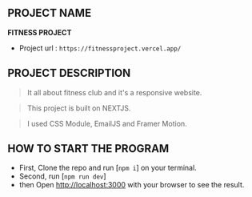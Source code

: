 ## PROJECT NAME
**FITNESS PROJECT**
* Project url : `https://fitnessproject.vercel.app/`

## PROJECT DESCRIPTION
> It all about fitness club and it's a responsive website.

> This project is built on NEXTJS.

> I used CSS Module, EmailJS and Framer Motion.

## HOW TO START THE PROGRAM
* First, Clone the repo and run [`npm i`] on your terminal.
* Second, run [`npm run dev`]
* then Open [http://localhost:3000](http://localhost:3000) with your browser to see the result.